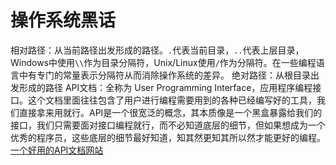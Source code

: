 # 操作系统黑话

相对路径：从当前路径出发形成的路径。`.`代表当前目录，`..`代表上层目录，Windows中使用`\\`作为目录分隔符，Unix/Linux使用`/`作为分隔符。在一些编程语言中有专门的常量表示分隔符从而消除操作系统的差异。
绝对路径：从根目录出发形成的路径
API文档：全称为 User Programming Interface，应用程序编程接口。这个文档里面往往包含了用户进行编程需要用到的各种已经编写好的工具，我们直接拿来用就行。API是一个很宽泛的概念，其本质像是一个黑盒暴露给我们的接口，我们只需要面对接口编程就行，而不必知道底层的细节，但如果想成为一个优秀的程序员，这些底层的细节最好知道，知其然更知其所以然才能更好的编程。
[一个好用的API文档网站](http://www.matools.com)
